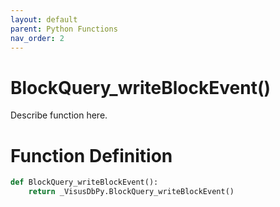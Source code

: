 ```yaml
---
layout: default
parent: Python Functions
nav_order: 2
---
```


# BlockQuery_writeBlockEvent()

Describe function here.

# Function Definition

```python
def BlockQuery_writeBlockEvent():
    return _VisusDbPy.BlockQuery_writeBlockEvent()
```